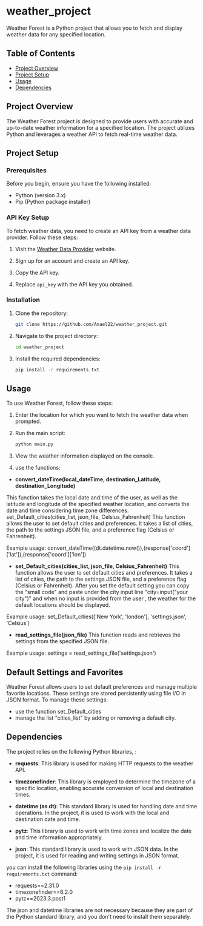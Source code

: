 # weather_project

Weather Forest is a Python project that allows you to fetch and display weather data for any specified location.

## Table of Contents
- [Project Overview](#project-overview)
- [Project Setup](#project-setup)
- [Usage](#usage)
- [Dependencies](#dependencies)

## Project Overview

The Weather Forest project is designed to provide users with accurate and up-to-date weather information for a specified location. 
The project utilizes Python and leverages a weather API to fetch real-time weather data.

## Project Setup

### Prerequisites

Before you begin, ensure you have the following installed:

- Python (version 3.x)
- Pip (Python package installer)

### API Key Setup

To fetch weather data, you need to create an API key from a weather data provider. Follow these steps:

1. Visit the [Weather Data Provider](https://openweathermap.org/) website.
2. Sign up for an account and create an API key.
3. Copy the API key.

4. Replace `api_key` with the API key you obtained.

### Installation

1. Clone the repository:

    ```bash
    git clone https://github.com/Anael22/weather_project.git
    ```

2. Navigate to the project directory:

    ```bash
    cd weather_project
    ```

3. Install the required dependencies:

    ```bash
    pip install -r requirements.txt
    ```

## Usage

To use Weather Forest, follow these steps:

1. Enter the location for which you want to fetch the weather data when prompted.

2. Run the main script:

    ```bash
    python main.py
    ``` 

3. View the weather information displayed on the console.

4. use the functions:

- **convert_dateTime(local_dateTime, destination_Latitude, destination_Longitude)**

This function takes the local date and time of the user, as well as the latitude and longitude of the specified weather location, and converts the date and time considering time zone differences.
set_Default_cities(cities_list, json_file, Celsius_Fahrenheit)
This function allows the user to set default cities and preferences. It takes a list of cities, the path to the settings JSON file, and a preference flag (Celsius or Fahrenheit).

Example usage:
convert_dateTime((dt.datetime.now()),(response['coord']['lat']),(response['coord']['lon'])


- **set_Default_cities(cities_list, json_file, Celsius_Fahrenheit)**
This function allows the user to set default cities and preferences. It takes a list of cities, the path to the settings JSON file, and a preference flag (Celsius or Fahrenheit).
After you set the default setting you can copy the "small code" and paste under the city input line "city=input("your city")"
and when no input is provided from the user , the weather for the default locations should be displayed.

Example usage:
set_Default_cities(['New York', 'london'], 'settings.json', 'Celsius')


- **read_settings_file(json_file)**
This function reads and retrieves the settings from the specified JSON file.

Example usage:
settings = read_settings_file('settings.json')


## Default Settings and Favorites

Weather Forest allows users to set default preferences and manage multiple favorite locations. 
These settings are stored persistently using file I/O in JSON format. 
To manage these settings:

- use the function set_Default_cities
- manage the list "cities_list" by adding or removing a default city.  

## Dependencies

The project relies on the following Python libraries, :

- **requests**: This library is used for making HTTP requests to the weather API.

- **timezonefinder**: This library is employed to determine the timezone of a specific location, enabling accurate conversion of local and destination times.

- **datetime (as dt)**: This standard library is used for handling date and time operations. In the project, it is used to work with the local and destination date and time.

- **pytz**: This library is used to work with time zones and localize the date and time information appropriately.

- **json**: This standard library is used to work with JSON data. In the project, it is used for reading and writing settings in JSON format.


you can  install the following libraries using the `pip install -r requirements.txt` command:

- requests==2.31.0
- timezonefinder==6.2.0
- pytz==2023.3.post1

The json and datetime libraries are not necessary because they are part of the Python standard library, and you don't need to install them separately.